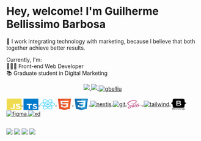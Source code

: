 # Hey, welcome! I'm Guilherme Bellissimo Barbosa

🔀 I work integrating technology with marketing, because I believe that both together achieve better results.<br>

Currently, I'm:<br>
👨🏻‍💻 Front-end Web Developer <br> 
📚 Graduate student in Digital Marketing <br> 
<div align="center">
  <a href="https://github.com/gbelliu">
      <img height="180em" src="https://github-readme-stats.vercel.app/api/top-langs/?username=gbelliu&layout=compact&langs_count=7&theme=vision-friendly-dark"/>
  <img height="180em" src="https://github-readme-stats.vercel.app/api?username=gbelliu&show_icons=true&theme=vision-friendly-dark&include_all_commits=true&count_private=true"/>
    <img align="center" src="https://github-readme-streak-stats.herokuapp.com/?user=gbelliu&theme=vision-friendly-dark" alt="gbelliu" />
    

</div>
  
 

<div style="display: inline_block; width: '100%'"><br>
  <img align="center" alt="Rafa-Js" height="30" width="40" src="https://raw.githubusercontent.com/devicons/devicon/master/icons/javascript/javascript-plain.svg">
  <img align="center" alt="Rafa-Ts" height="30" width="40" src="https://raw.githubusercontent.com/devicons/devicon/master/icons/typescript/typescript-plain.svg">
  <img align="center" alt="Rafa-React" height="30" width="40" src="https://raw.githubusercontent.com/devicons/devicon/master/icons/react/react-original.svg">
  <img align="center" alt="Rafa-HTML" height="30" width="40" src="https://raw.githubusercontent.com/devicons/devicon/master/icons/html5/html5-original.svg">
  <img align="center" alt="Rafa-CSS" height="30" width="40" src="https://raw.githubusercontent.com/devicons/devicon/master/icons/css3/css3-original.svg">
  <img align="center" src="https://cdn.worldvectorlogo.com/logos/nextjs-2.svg" alt="nextjs" width="40" height="30"/> 
    <img align="center" src="https://www.vectorlogo.zone/logos/git-scm/git-scm-icon.svg" alt="git" width="40" height="30"/>
  
  <img align="center" src="https://raw.githubusercontent.com/devicons/devicon/master/icons/sass/sass-original.svg" alt="sass" width="40" height="30"/> 
   <img align="center" src="https://www.vectorlogo.zone/logos/tailwindcss/tailwindcss-icon.svg" alt="tailwind" width="40" height="30"/> 
   <img align="center" src="https://raw.githubusercontent.com/devicons/devicon/master/icons/bootstrap/bootstrap-plain-wordmark.svg" alt="bootstrap" width="40" height="30"/>
    <img align="center" src="https://www.vectorlogo.zone/logos/figma/figma-icon.svg" alt="figma" width="40" height="30"/> 
  <img align="center" src="https://cdn.worldvectorlogo.com/logos/adobe-xd.svg" alt="xd" width="40" height="30"/> 
</div>
  
   ##
 
<div> 
  <a href="https://www.instagram.com/guibellissimo/" target="_blank"><img src="https://img.shields.io/badge/-Instagram-%23E4405F?style=for-the-badge&logo=instagram&logoColor=white" target="_blank"></a>
 	<a href="https://www.twitch.tv/gbelliu" target="_blank"><img src="https://img.shields.io/badge/Twitch-9146FF?style=for-the-badge&logo=twitch&logoColor=white" target="_blank"></a>
<!--  <a href="https://discord.gg/NEdbQAq" target="_blank"><img src="https://img.shields.io/badge/Discord-7289DA?style=for-the-badge&logo=discord&logoColor=white" target="_blank"></a>  -->
  <a href = "mailto:gui.bellissimo@gmail.com"><img src="https://img.shields.io/badge/-Gmail-%23333?style=for-the-badge&logo=gmail&logoColor=white" target="_blank"></a>
  <a href="https://www.linkedin.com/in/guilhermebellissimobarbosa/" target="_blank"><img src="https://img.shields.io/badge/-LinkedIn-%230077B5?style=for-the-badge&logo=linkedin&logoColor=white" target="_blank"></a> 
  
 
 
</div>
